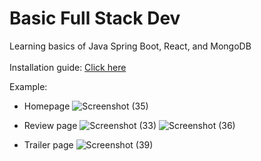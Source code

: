 # Basic Full Stack Dev
 Learning basics of Java Spring Boot, React, and MongoDB
<br></br>
Installation guide: [Click here](https://github.com/mohit-nagaraj/Basic-Full-Stack-Dev/wiki)

Example:
- Homepage
![Screenshot (35)](https://user-images.githubusercontent.com/105775899/215337438-480ec592-096a-4f75-adc3-52ef1bce55ea.png)

- Review page
![Screenshot (33)](https://user-images.githubusercontent.com/105775899/215337471-64873a35-3b37-43d6-9d10-dcba3cd6ea97.png)
![Screenshot (36)](https://user-images.githubusercontent.com/105775899/215337497-9ccc1090-d5d9-46c0-a0ae-4a4919a2e1f3.png)

- Trailer page
![Screenshot (39)](https://user-images.githubusercontent.com/105775899/215337561-135c43c4-64dd-49f9-82dc-efba6b25ab74.png)
